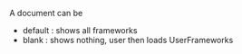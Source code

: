A document can be
  * default : shows all frameworks
  * blank : shows nothing, user then loads UserFrameworks